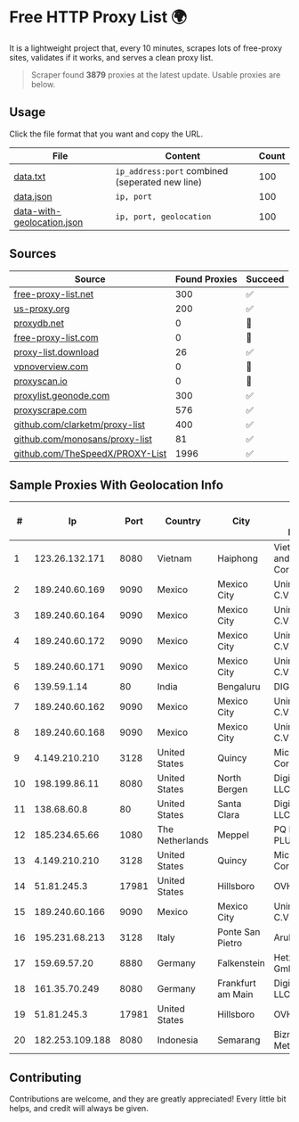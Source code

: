 
# Free HTTP Proxy List 🌍

It is a lightweight project that, every 10 minutes, scrapes lots of free-proxy sites, validates if it works, and serves a clean proxy list.


> Scraper found **3879** proxies at the latest update. Usable proxies are below.

## Usage

Click the file format that you want and copy the URL.


|File|Content|Count|
|----|-------|-----|
|[data.txt](https://raw.githubusercontent.com/themiralay/Proxy-List-World/master/data.txt)|`ip_address:port` combined (seperated new line)|100|
|[data.json](https://raw.githubusercontent.com/themiralay/Proxy-List-World/master/data.json)|`ip, port`|100|
|[data-with-geolocation.json](https://raw.githubusercontent.com/themiralay/Proxy-List-World/master/data-with-geolocation.json)|`ip, port, geolocation`|100|

## Sources

|Source|Found Proxies|Succeed|
|------|-------------|-------|
|[free-proxy-list.net](https://free-proxy-list.net)|300|✅|
|[us-proxy.org](https://www.us-proxy.org)|200|✅|
|[proxydb.net](http://proxydb.net)|0|🚫|
|[free-proxy-list.com](https://free-proxy-list.com/?page=&port=&type%5B%5D=http&type%5B%5D=https&up_time=0&search=Search)|0|🚫|
|[proxy-list.download](https://www.proxy-list.download/HTTP)|26|✅|
|[vpnoverview.com](https://vpnoverview.com/privacy/anonymous-browsing/free-proxy-servers)|0|🚫|
|[proxyscan.io](https://www.proxyscan.io)|0|🚫|
|[proxylist.geonode.com](https://proxylist.geonode.com/api/proxy-list?limit=300&page=1&sort_by=lastChecked&sort_type=desc&protocols=http,https)|300|✅|
|[proxyscrape.com](https://api.proxyscrape.com/v2/?request=displayproxies&protocol=http&timeout=10000&country=all&ssl=all&anonymity=all)|576|✅|
|[github.com/clarketm/proxy-list](https://raw.githubusercontent.com/clarketm/proxy-list/master/proxy-list-raw.txt)|400|✅|
|[github.com/monosans/proxy-list](https://raw.githubusercontent.com/monosans/proxy-list/main/proxies/http.txt)|81|✅|
|[github.com/TheSpeedX/PROXY-List](https://raw.githubusercontent.com/TheSpeedX/PROXY-List/master/http.txt)|1996|✅|


## Sample Proxies With Geolocation Info

|#|Ip|Port|Country|City|Internet Service Provider|
|-|--|----|-------|----|-------------------------|
|1|123.26.132.171|8080|Vietnam|Haiphong|VietNam Post and Telecom Corporation|
|2|189.240.60.169|9090|Mexico|Mexico City|Uninet S.A. de C.V.|
|3|189.240.60.164|9090|Mexico|Mexico City|Uninet S.A. de C.V.|
|4|189.240.60.172|9090|Mexico|Mexico City|Uninet S.A. de C.V.|
|5|189.240.60.171|9090|Mexico|Mexico City|Uninet S.A. de C.V.|
|6|139.59.1.14|80|India|Bengaluru|DIGITALOCEAN|
|7|189.240.60.162|9090|Mexico|Mexico City|Uninet S.A. de C.V.|
|8|189.240.60.168|9090|Mexico|Mexico City|Uninet S.A. de C.V.|
|9|4.149.210.210|3128|United States|Quincy|Microsoft Corporation|
|10|198.199.86.11|8080|United States|North Bergen|DigitalOcean, LLC|
|11|138.68.60.8|80|United States|Santa Clara|DigitalOcean, LLC|
|12|185.234.65.66|1080|The Netherlands|Meppel|PQ HOSTING PLUS S.R.L.|
|13|4.149.210.210|3128|United States|Quincy|Microsoft Corporation|
|14|51.81.245.3|17981|United States|Hillsboro|OVH SAS|
|15|189.240.60.166|9090|Mexico|Mexico City|Uninet S.A. de C.V.|
|16|195.231.68.213|3128|Italy|Ponte San Pietro|Aruba S.p.A.|
|17|159.69.57.20|8880|Germany|Falkenstein|Hetzner Online GmbH|
|18|161.35.70.249|8080|Germany|Frankfurt am Main|DigitalOcean, LLC|
|19|51.81.245.3|17981|United States|Hillsboro|OVH SAS|
|20|182.253.109.188|8080|Indonesia|Semarang|Biznet Metronet|



## Contributing

Contributions are welcome, and they are greatly appreciated! Every
little bit helps, and credit will always be given.


